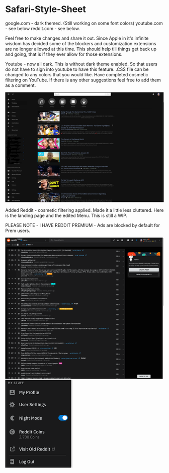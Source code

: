 # Safari-Style-Sheet
google.com - dark themed.  (Still working on some font colors)
youtube.com - see below
reddit.com - see below.


Feel free to make changes and share it out.  Since Apple in it's infinite wisdom has decided some of the blockers and customization extensions are no longer allowed at this time.   This should help till things get back up and going, that is if they ever allow for those extensions.

Youtube - now all dark.  This is without dark theme enabled.  So that users do not have to sign into youtube to have this feature.   .CSS file can be changed to any colors that you would like.
Have completed cosmetic filtering on YouTube.  If there is any other suggestions feel free to add them as a comment.

![](yt.png)

Added Reddit - cosmetic filtering applied.  Made it a little less cluttered.  Here is the landing page and the edited Menu. This is still a WIP.

PLEASE NOTE - I HAVE REDDIT PREMIUM - Ads are blocked by default for Prem users.  

![](reddit.png)
![](menu.png)

